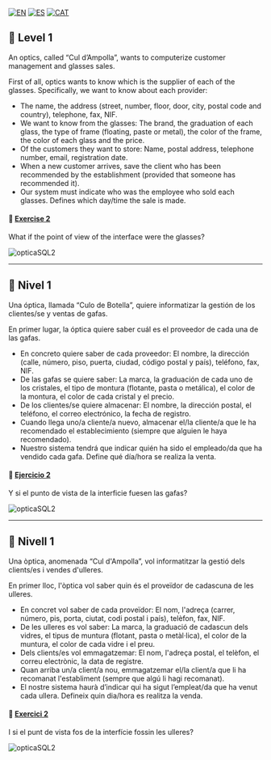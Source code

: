 [![EN](https://img.shields.io/badge/EN-blue.svg?logo=googletranslate&logoColor=white)](#eng)
[![ES](https://img.shields.io/badge/ES-red.svg?logo=googletranslate&logoColor=white)](#es)
[![CAT](https://img.shields.io/badge/CAT-yellow.svg?logo=googletranslate&logoColor=white)](#cat)

<a name="eng"></a>
🌟 Level 1
-

An optics, called “Cul d’Ampolla”, wants to computerize customer management and glasses sales.

First of all, optics wants to know which is the supplier of each of the glasses. 
Specifically, we want to know about each provider: 

- The name, the address (street, number, floor, door, city, postal code and country), telephone, fax, NIF.
- We want to know from the glasses: The brand, the graduation of each glass, the type of frame (floating, paste or metal), the color of the frame, the color of each glass and the price.
- Of the customers they want to store: Name, postal address, telephone number, email, registration date.
- When a new customer arrives, save the client who has been recommended by the establishment (provided that someone has recommended it).
- Our system must indicate who was the employee who sold each glasses. Defines which day/time the sale is made.

#### 📍 [Exercise 2](https://github.com/ariamdev/IT-ACADEMY-SPRINT-2/tree/main/SPRINT%202/Tasca%20S2%2003%20%20Estructura%20de%20dades%20-%20MongoDB/Nivell%201/Exercici2)

What if the point of view of the interface were the glasses?

![opticaSQL2](https://github.com/user-attachments/assets/d6b684f2-1e6d-4a0b-a530-c205e3979bcb)

---

<a name="es"></a>
🌟 Nivel 1
-

Una óptica, llamada “Culo de Botella”, quiere informatizar la gestión de los clientes/se y ventas de gafas.

En primer lugar, la óptica quiere saber cuál es el proveedor de cada una de las gafas. 

- En concreto quiere saber de cada proveedor: El nombre, la dirección (calle, número, piso, puerta, ciudad, código postal y país), teléfono, fax, NIF.
- De las gafas se quiere saber: La marca, la graduación de cada uno de los cristales, el tipo de montura (flotante, pasta o metálica), el color de la montura, el color de cada cristal y el precio.
- De los clientes/se quiere almacenar: El nombre, la dirección postal, el teléfono, el correo electrónico, la fecha de registro.
- Cuando llega uno/a cliente/a nuevo, almacenar el/la cliente/a que le ha recomendado el establecimiento (siempre que alguien le haya recomendado).
- Nuestro sistema tendrá que indicar quién ha sido el empleado/da que ha vendido cada gafa. Define qué día/hora se realiza la venta.

#### 📍 [Ejercicio 2](https://github.com/ariamdev/IT-ACADEMY-SPRINT-2/tree/main/SPRINT%202/Tasca%20S2%2003%20%20Estructura%20de%20dades%20-%20MongoDB/Nivell%201/Exercici2)

Y si el punto de vista de la interficie fuesen las gafas?

![opticaSQL2](https://github.com/user-attachments/assets/d6b684f2-1e6d-4a0b-a530-c205e3979bcb)

---

<a name="cat"></a>
🌟 Nivell 1
-

Una òptica, anomenada “Cul d'Ampolla”, vol informatitzar la gestió dels clients/es i vendes d'ulleres.

En primer lloc, l'òptica vol saber quin és el proveïdor de cadascuna de les ulleres. 

- En concret vol saber de cada proveïdor: El nom, l'adreça (carrer, número, pis, porta, ciutat, codi postal i país), telèfon, fax, NIF.
- De les ulleres es vol saber: La marca, la graduació de cadascun dels vidres, el tipus de muntura (flotant, pasta o metàl·lica), el color de la muntura, el color de cada vidre i el preu.
- Dels clients/es vol emmagatzemar: El nom, l'adreça postal, el telèfon, el correu electrònic, la data de registre.
- Quan arriba un/a client/a nou, emmagatzemar el/la client/a que li ha recomanat l'establiment (sempre que algú li hagi recomanat).
- El nostre sistema haurà d’indicar qui ha sigut l’empleat/da que ha venut cada ullera. Defineix quin dia/hora es realitza la venda.

#### 📍 [Exercici 2](https://github.com/ariamdev/IT-ACADEMY-SPRINT-2/tree/main/SPRINT%202/Tasca%20S2%2003%20%20Estructura%20de%20dades%20-%20MongoDB/Nivell%201/Exercici2)

I si el punt de vista fos de la interfície fossin les ulleres?

![opticaSQL2](https://github.com/user-attachments/assets/d6b684f2-1e6d-4a0b-a530-c205e3979bcb)
